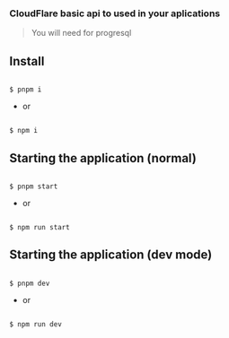 ### CloudFlare basic api to used in your aplications
> You will need for progresql 

## Install

```

$ pnpm i

```

- or

```

$ npm i

```

## Starting the application (normal)

```

$ pnpm start

```

- or

```

$ npm run start

```

## Starting the application (dev mode)

```

$ pnpm dev

```

- or

```

$ npm run dev

```
